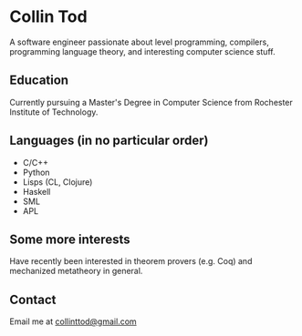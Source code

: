 # Collin Tod
A software engineer passionate about level programming, compilers, programming language theory, and interesting computer science stuff. 

## Education
Currently pursuing a Master's Degree in Computer Science from Rochester Institute of Technology.

## Languages (in no particular order)
- C/C++
- Python
- Lisps (CL, Clojure)
- Haskell
- SML
- APL

## Some more interests
Have recently been interested in theorem provers (e.g. Coq) and mechanized metatheory in general.

## Contact
Email me at <collinttod@gmail.com>
